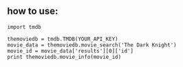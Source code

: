 how to use:
---

    import tmdb

    themoviedb = tmdb.TMDB(YOUR_API_KEY)
    movie_data = themoviedb.movie_search('The Dark Knight')
    movie_id = movie_data['results'][0]['id']
    print themoviedb.movie_info(movie_id)
